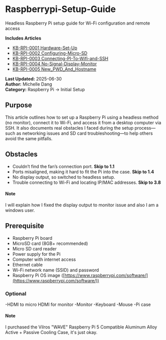 # Raspberrypi-Setup-Guide
Headless Raspberry Pi setup guide for Wi-Fi configuration and remote access

**Includes Articles** 
- [KB-RPI-0001 Hardware-Set-Up](https://github.com/MichelleD720/raspberrypi-setup-guide/blob/main/Hardware-Set-Up.md)
- [KB-RPI-0002 Configuring-Micro-SD](https://github.com/MichelleD720/raspberrypi-setup-guide/blob/main/Configuring-Micro-SD.md)
- [KB-RPI-0003 Connecting-PI-To-Wifi-and-SSH](https://github.com/MichelleD720/raspberrypi-setup-guide/blob/main/Configuring-Micro-SD.md)
- [KB-RPI-0004 No-Signal-Display-Monitor](https://github.com/MichelleD720/raspberrypi-setup-guide/blob/main/No-Signal-Display-Monitor.md)
- [KB-RPI-0005 New_PWD_And_Hostname](https://github.com/MichelleD720/raspberrypi-setup-guide/edit/main/New_PWD_And_Hostname.md)

**Last Updated:** 2025-06-30  
**Author:** Michelle Dang   
**Category:** Raspberry Pi → Initial Setup  

## Purpose
This article outlines how to set up a Raspberry Pi using a headless method (no monitor), connect it to Wi-Fi, and access it from a desktop computer via SSH. It also documents real obstacles I faced during the setup process—such as networking issues and SD card troubleshooting—to help others avoid the same pitfalls.

## Obstacles 
- Couldn’t find the fan’s connection port. **Skip to 1.1**
- Ports misaligned, making it hard to fit the Pi into the case. **Skip to 1.4**  
- No display output, so switched to headless setup.  
- Trouble connecting to Wi-Fi and locating IP/MAC addresses. **Skip to 3.8**
#### Note 
I will explain how I fixed the display output to monitor issue and also I am a windows user. 

## Prerequisite
- Raspberry Pi board  
- MicroSD card (8GB+ recommended)  
- Micro SD card reader  
- Power supply for the Pi  
- Computer with internet access
- Ethernet cable
- Wi-Fi network name (SSID) and password  
- Raspberry Pi OS image ([https://www.raspberrypi.com/software/](https://www.raspberrypi.com/software/))
### Optional
  -HDMI to micro HDMI for monitor
  -Monitor
  -Keyboard
  -Mouse
  -Pi case
#### Note 
I purchased the Vilros "WAVE" Raspberry Pi 5 Compatible Aluminum Alloy Active + Passive Cooling Case, it's just okay. 












  
